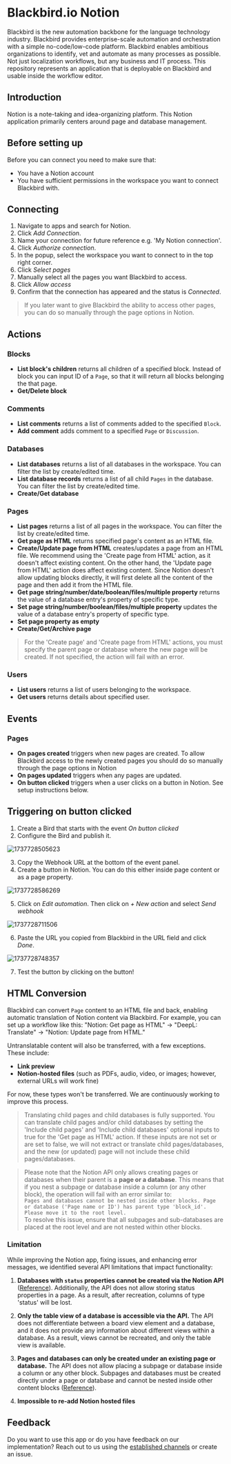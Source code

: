 # Blackbird.io Notion  
  
Blackbird is the new automation backbone for the language technology industry. Blackbird provides enterprise-scale automation and orchestration with a simple no-code/low-code platform. Blackbird enables ambitious organizations to identify, vet and automate as many processes as possible. Not just localization workflows, but any business and IT process. This repository represents an application that is deployable on Blackbird and usable inside the workflow editor.  
  
## Introduction  
  
<!-- begin docs -->  
  
Notion is a note-taking and idea-organizing platform. This Notion application primarily centers around page and database management.  
  
 ## Before setting up
 Before you can connect you need to make sure that:
 - You have a Notion account
 - You have sufficient permissions in the workspace you want to connect Blackbird with.
 
## Connecting  
  
1. Navigate to apps and search for Notion. 
2. Click _Add Connection_.  
3. Name your connection for future reference e.g. 'My Notion connection'.  
4. Click _Authorize connection_.
5. In the popup, select the workspace you want to connect to in the top right corner.
6. Click _Select pages_
7. Manually select all the pages you want Blackbird to access.
8. Click _Allow access_
9. Confirm that the connection has appeared and the status is _Connected_.  
  
> If you later want to give Blackbird the ability to access other pages, you can do so manually through the page options in Notion.

## Actions  
  
### Blocks  
  
- **List block's children** returns all children of a specified block. Instead of block you can input ID of a `Page`, so that it will return all blocks belonging the that page.  
- **Get/Delete block** 

### Comments

- **List comments** returns a list of comments added to the specified `Block`.
- **Add comment** adds comment to a specified `Page` or `Discussion`.

### Databases

- **List databases** returns a list of all databases in the workspace. You can filter the list by create/edited time.
- **List database records** returns a list of all child `Pages` in the database. You can filter the list by create/edited time. 
- **Create/Get database**

### Pages

- **List pages** returns a list of all pages in the workspace. You can filter the list by create/edited time.
- **Get page as HTML** returns specified page's content as an HTML file.
- **Create/Update page from HTML** creates/updates a page from an HTML file. We recommend using the 'Create page from HTML' action, as it doesn't affect existing content. On the other hand, the 'Update page from HTML' action does affect existing content. Since Notion doesn't allow updating blocks directly, it will first delete all the content of the page and then add it from the HTML file.
- **Get page string/number/date/boolean/files/multiple property** returns the value of a database entry's property of specific type.
- **Set page string/number/boolean/files/multiple property** updates the value of a database entry's property of specific type.
- **Set page property as empty**
- **Create/Get/Archive page**

> For the 'Create page' and 'Create page from HTML' actions, you must specify the parent page or database where the new page will be created. If not specified, the action will fail with an error.

### Users

- **List users** returns a list of users belonging to the workspace.
- **Get users** returns details about specified user.

## Events

### Pages

- **On pages created** triggers when new pages are created. To allow Blackbird access to the newly created pages you should do so manually through the page options in Notion
- **On pages updated** triggers when any pages are updated.
- **On button clicked** triggers when a user clicks on a button in Notion. See setup instructions below.

## Triggering on button clicked

1. Create a Bird that starts with the event *On button clicked*
2. Configure the Bird and publish it.

![1737728505623](image/README/1737728505623.png)

3. Copy the Webhook URL at the bottom of the event panel.
4. Create a button in Notion. You can do this either inside page content or as a page property.

![1737728586269](image/README/1737728586269.png)

5. Click on *Edit automation*. Then click on *+ New action* and select *Send webhook*

![1737728711506](image/README/1737728711506.png)

6. Paste the URL you copied from Blackbird in the URL field and click *Done*.

![1737728748357](image/README/1737728748357.png)

7. Test the button by clicking on the button!

## HTML Conversion

Blackbird can convert `Page` content to an HTML file and back, enabling automatic translation of Notion content via Blackbird. For example, you can set up a workflow like this: "Notion: Get page as HTML" → "DeepL: Translate" → "Notion: Update page from HTML."

Untranslatable content will also be transferred, with a few exceptions. These include:

- **Link preview**
- **Notion-hosted files** (such as PDFs, audio, video, or images; however, external URLs will work fine)

For now, these types won't be transferred. We are continuously working to improve this process.

> Translating child pages and child databases is fully supported. You can translate child pages and/or child databases by setting the 'Include child pages' and 'Include child databases' optional inputs to true for the 'Get page as HTML' action. If these inputs are not set or are set to false, we will not extract or translate child pages/databases, and the new (or updated) page will not include these child pages/databases.

> Please note that the Notion API only allows creating pages or databases when their parent is a **page or a database**. This means that if you nest a subpage or database inside a column (or any other block), the operation will fail with an error similar to:  
> `Pages and databases cannot be nested inside other blocks. Page or database ('Page name or ID') has parent type 'block_id'. Please move it to the root level.`  
> To resolve this issue, ensure that all subpages and sub-databases are placed at the root level and are not nested within other blocks.

### Limitation

While improving the Notion app, fixing issues, and enhancing error messages, we identified several API limitations that impact functionality:

1. **Databases with `status` properties cannot be created via the Notion API** ([Reference](https://developers.notion.com/reference/create-a-database)). Additionally, the API does not allow storing status properties in a page. As a result, after recreation, columns of type 'status' will be lost.

2. **Only the table view of a database is accessible via the API.** The API does not differentiate between a board view element and a database, and it does not provide any information about different views within a database. As a result, views cannot be recreated, and only the table view is available.

3. **Pages and databases can only be created under an existing page or database.** The API does not allow placing a subpage or database inside a column or any other block. Subpages and databases must be created directly under a page or database and cannot be nested inside other content blocks ([Reference](https://developers.notion.com/reference/post-page)).

4. **Impossible to re-add Notion hosted files**

## Feedback  
  
Do you want to use this app or do you have feedback on our implementation? Reach out to us using the [established channels](https://www.blackbird.io/) or create an issue.
  
<!-- end docs -->